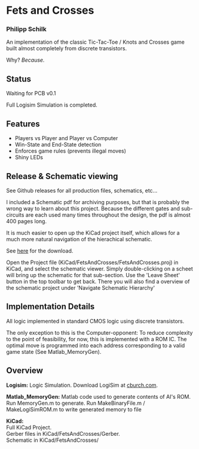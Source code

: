 # Fets and Crosses
### Philipp Schilk

An implementation of the classic Tic-Tac-Toe / Knots and Crosses game
built almost completely from discrete transistors.

Why? *Because.*

## Status
Waiting for PCB v0.1

Full Logisim Simulation is completed.

## Features
- Players vs Player and Player vs Computer
- Win-State and End-State detection
- Enforces game rules (prevents illegal moves)
- Shiny LEDs

## Release & Schematic viewing
See Github releases for all production files, schematics, etc...

I included a Schematic pdf for archiving purposes, but that is probably the wrong way to learn about
this project. Because the different gates and sub-circuits are each used many times throughout the 
design, the pdf is almost 400 pages long.

It is much  easier to open up the KiCad project itself, which allows for a much more natural navigation
of the hierachical schematic.

See [here](https://kicad-pcb.org/download/) for the download.

Open the Project file (KiCad/FetsAndCrosses/FetsAndCrosses.proj) in KiCad, and select the schematic viewer.
Simply double-clicking on a scheet will bring up the schematic for that sub-section.
Use the 'Leave Sheet' button in the top toolbar to get back. 
There you will also find a overview of the schematic project under 'Navigate Schematic Hierarchy'


## Implementation Details

All logic implemented in standard CMOS logic using discrete transistors.

The only exception to this is the Computer-opponent: To reduce complexity to the point of feasibility,
for now, this is implemented with a ROM IC. The optimal move is programmed into each
address corresponding to a valid game state (See Matlab_MemoryGen).

## Overview

**Logisim:**
	Logic Simulation.
	Download LogiSim at [cburch.com](http://www.cburch.com/logisim/).
	
**Matlab_MemoryGen:**
	Matlab code used to generate contents of AI's ROM. 
	Run MemoryGen.m to generate. Run MakeBinaryFile.m / MakeLogiSimROM.m to write generated memory to file

**KiCad:**  
    Full KiCad Project.  
    Gerber files in KiCad/FetsAndCrosses/Gerber.  
    Schematic in KiCad/FetsAndCrosses/
